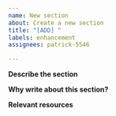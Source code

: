 ```yaml
---
name: New section
about: Create a new section
title: "[ADD] "
labels: enhancement
assignees: patrick-5546

---
```


**Describe the section**


**Why write about this section?**


**Relevant resources**
